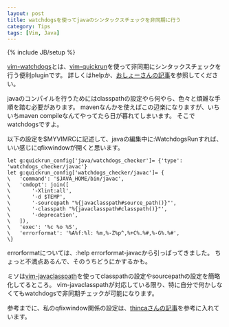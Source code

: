 ```yaml
---
layout: post
title: watchdogsを使ってjavaのシンタックスチェックを非同期に行う
category: Tips
tags: [Vim, Java]
---
```

{% include JB/setup %}

[vim-watchdogs](https://github.com/osyo-manga/vim-watchdogs)とは、[vim-quickrun](https://github.com/thinca/vim-quickrun)を使って非同期にシンタックスチェックを行う便利pluginです。
詳しくはhelpか、[おしょーさんの記事](http://d.hatena.ne.jp/osyo-manga/20120924/1348473304)を参照してください。

javaのコンパイルを行うためにはclasspathの設定やら何やら、色々と煩雑な手順を踏む必要があります。
mavenなんかを使えばこの辺楽になりますが、いちいちmaven compileなんてやってたら日が暮れてしまいます。
そこでwatchdogsですよ。

以下の設定を$MYVIMRCに記述して、javaの編集中に:WatchdogsRunすれば、いい感じにqfixwindowが開くと思います。

```vim
let g:quickrun_config['java/watchdogs_checker']= {'type': 'watchdogs_checker/javac'}
let g:quickrun_config['watchdogs_checker/javac']= {
\   'command': '$JAVA_HOME/bin/javac',
\   'cmdopt': join([
\       '-Xlint:all',
\       '-d $TEMP',
\       '-sourcepath "%{javaclasspath#source_path()}"',
\       '-classpath "%{javaclasspath#classpath()}"',
\       '-deprecation',
\   ]),
\   'exec': '%c %o %S',
\   'errorformat': '%A%f:%l: %m,%-Z%p^,%+C%.%#,%-G%.%#',
\}
```

errorformatについては、:help errorformat-javacから引っぱってきました。
ちょっと不満点あるんで、そのうちどうにかするかも。

ミソは[vim-javaclasspath](https://github.com/kamichidu/vim-javaclasspath)を使ってclasspathの設定やsourcepathの設定を簡略化してるところ。
vim-javaclasspathが対応している限り、特に自分で何かしなくてもwatchdogsで非同期チェックが可能になります。

参考までに、私のqfixwindow関係の設定は、[thincaさんの記事](http://d.hatena.ne.jp/thinca/20130708/1373210009)を参考に入れています。
